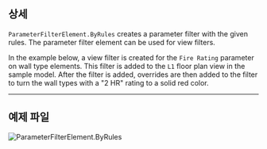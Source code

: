 ## 상세
`ParameterFilterElement.ByRules` creates a parameter filter with the given rules. The parameter filter element can be used for view filters.

In the example below, a view filter is created for the `Fire Rating` parameter on wall type elements. This filter is added to the `L1` floor plan view in the sample model. After the filter is added, overrides are then added to the filter to turn the wall types with a "2 HR" rating to a solid red color.
___
## 예제 파일

![ParameterFilterElement.ByRules](./Revit.Filter.ParameterFilterElement.ByRules_img.jpg)
